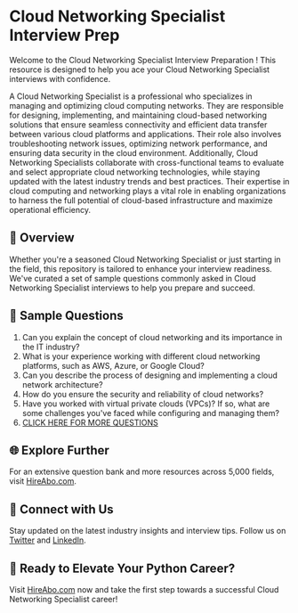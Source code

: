 # Cloud Networking Specialist Interview Prep

Welcome to the Cloud Networking Specialist Interview Preparation ! This resource is designed to help you ace your Cloud Networking Specialist interviews with confidence.

A Cloud Networking Specialist is a professional who specializes in managing and optimizing cloud computing networks. They are responsible for designing, implementing, and maintaining cloud-based networking solutions that ensure seamless connectivity and efficient data transfer between various cloud platforms and applications. Their role also involves troubleshooting network issues, optimizing network performance, and ensuring data security in the cloud environment. Additionally, Cloud Networking Specialists collaborate with cross-functional teams to evaluate and select appropriate cloud networking technologies, while staying updated with the latest industry trends and best practices. Their expertise in cloud computing and networking plays a vital role in enabling organizations to harness the full potential of cloud-based infrastructure and maximize operational efficiency.

## 🚀 Overview

Whether you're a seasoned Cloud Networking Specialist or just starting in the field, this repository is tailored to enhance your interview readiness. We've curated a set of sample questions commonly asked in Cloud Networking Specialist interviews to help you prepare and succeed.

## 📝 Sample Questions

1. Can you explain the concept of cloud networking and its importance in the IT industry?
2. What is your experience working with different cloud networking platforms, such as AWS, Azure, or Google Cloud?
3. Can you describe the process of designing and implementing a cloud network architecture?
4. How do you ensure the security and reliability of cloud networks?
5. Have you worked with virtual private clouds (VPCs)? If so, what are some challenges you've faced while configuring and managing them?
6. [CLICK HERE FOR MORE QUESTIONS](https://hireabo.com/job/0_4_43/Cloud%20Networking%20Specialist)

## 🌐 Explore Further

For an extensive question bank and more resources across 5,000 fields, visit [HireAbo.com](https://www.hireabo.com).

## 📱 Connect with Us

Stay updated on the latest industry insights and interview tips. Follow us on [Twitter](https://twitter.com/hireabo) and [LinkedIn](https://www.linkedin.com/in/hire-abo-3609972a8/).

## 🚀 Ready to Elevate Your Python Career?

Visit [HireAbo.com](https://www.hireabo.com) now and take the first step towards a successful Cloud Networking Specialist career!